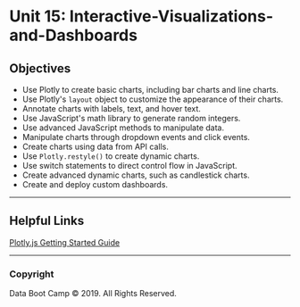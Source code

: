 # Unit 15: Interactive-Visualizations-and-Dashboards

## Objectives

* Use Plotly to create basic charts, including bar charts and line charts.
* Use Plotly's `layout` object to customize the appearance of their charts.
* Annotate charts with labels, text, and hover text.
* Use JavaScript's math library to generate random integers.
* Use advanced JavaScript methods to manipulate data.
* Manipulate charts through dropdown events and click events.
* Create charts using data from API calls.
* Use `Plotly.restyle()` to create dynamic charts.
* Use switch statements to direct control flow in JavaScript.
* Create advanced dynamic charts, such as candlestick charts.
* Create and deploy custom dashboards.

- - -

## Helpful Links

[Plotly.js Getting Started Guide](https://plot.ly/javascript/getting-started/)

- - -

### Copyright

Data Boot Camp © 2019. All Rights Reserved.
